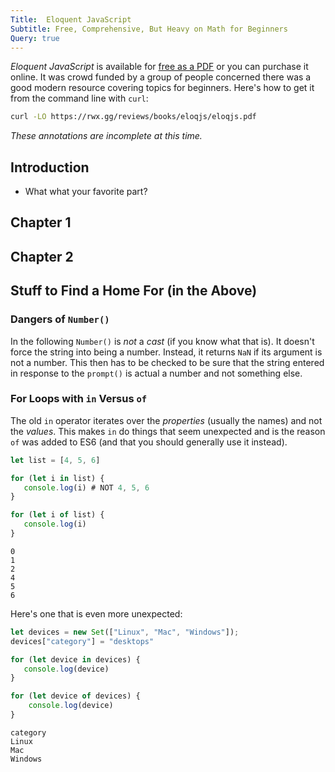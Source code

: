 ```yaml
---
Title:  Eloquent JavaScript
Subtitle: Free, Comprehensive, But Heavy on Math for Beginners
Query: true
---
```


*Eloquent JavaScript* is available for [free as a PDF](./eloqjs.pdf) or you can purchase it online. It was crowd funded by a group of people concerned there was a good modern resource covering topics for beginners. Here's how to get it from the command line with `curl`:

```sh
curl -LO https://rwx.gg/reviews/books/eloqjs/eloqjs.pdf 
```

*These annotations are incomplete at this time.*

## Introduction

* What what your favorite part?

## Chapter 1

## Chapter 2

## Stuff to Find a Home For (in the Above)

### Dangers of `Number()`

In the following `Number()` is *not* a *cast* (if you know what that is). It doesn't force the string into being a number. Instead, it returns `NaN` if its argument is not a number. This then has to be checked to be sure that the string entered in response to the `prompt()` is actual a number and not something else.

### For Loops with `in` Versus `of`

The old `in` operator iterates over the *properties* (usually the names) and not the *values*. This makes `in` do things that seem unexpected and is the reason `of` was added to ES6 (and that you should generally use it instead).

```js
let list = [4, 5, 6]

for (let i in list) {
   console.log(i) # NOT 4, 5, 6
}

for (let i of list) {
   console.log(i)
}
```

```{.out}
0
1
2
4
5
6
```

Here's one that is even more unexpected:

```js
let devices = new Set(["Linux", "Mac", "Windows"]);
devices["category"] = "desktops"

for (let device in devices) {
   console.log(device)
}

for (let device of devices) {
    console.log(device)
}

```

```{.out}
category
Linux
Mac
Windows
```

